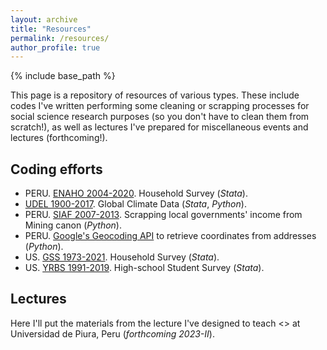 ```yaml
---
layout: archive
title: "Resources"
permalink: /resources/
author_profile: true
---
```


{% include base_path %}

This page is a repository of resources of various types. These include codes I've written performing some cleaning or scrapping processes for social science research purposes (so you don't have to clean them from scratch!), as well as lectures I've prepared for miscellaneous events and lectures (forthcoming!).

## Coding efforts

- PERU. [ENAHO 2004-2020](https://github.com/nicoidominguez/PERU-ENAHO). Household Survey (_Stata_).
- [UDEL 1900-2017](https://github.com/nicoidominguez/UDEL-Global-Climate-Data). Global Climate Data (_Stata_, _Python_).
- PERU. [SIAF 2007-2013](https://github.com/nicoidominguez/PERU-SIAF). Scrapping local governments' income from Mining canon (_Python_).
- PERU. [Google's Geocoding API](https://github.com/nicoidominguez/PERU-GeocodingAPI) to retrieve coordinates from addresses (_Python_).
- US. [GSS 1973-2021](). Household Survey (_Stata_).
- US. [YRBS 1991-2019](). High-school Student Survey (_Stata_).

## Lectures

Here I'll put the materials from the lecture I've designed to teach <<Introduction to Data Science and Machine Learing with Python>> at Universidad de Piura, Peru (_forthcoming 2023-II_).
